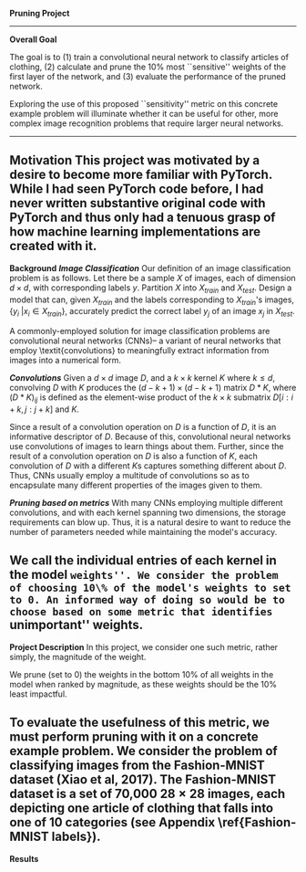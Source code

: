 **Pruning Project**
***

**Overall Goal**

The goal is to (1) train a convolutional neural network to classify articles of clothing, (2) calculate and prune the 10\% most ``sensitive'' weights of the first layer of the network, and (3) evaluate the performance of the pruned network.

Exploring the use of this proposed ``sensitivity'' metric on this concrete example problem will illuminate whether it can be useful for other, more complex image recognition problems that require larger neural networks.

***
**Motivation**
This project was motivated by a desire to become more familiar with PyTorch. While I had seen PyTorch code before, I had never written substantive original code with PyTorch and thus only had a tenuous grasp of how machine learning implementations are created with it.
---
**Background**
***Image Classification***
Our definition of an image classification problem is as follows. Let there be a sample $X$ of images, each of dimension $d \times d$, with corresponding labels $y$. Partition $X$ into $X_{train}$ and $X_{test}$. Design a model that can, given $X_{train}$ and the labels corresponding to $X_{train}$'s images, $\{y_i \; | x_i \in X_{train}\}$, accurately predict the correct label $y_j$ of an image $x_j$ in $X_{test}$. 

A commonly-employed solution for image classification problems are convolutional neural networks (CNNs)– a variant of neural networks that employ \textit{convolutions} to meaningfully extract information from images into a numerical form.

***Convolutions***
Given a $d \times d$ image $D$, and a $k \times k$ kernel $K$ where $k \leq d$, convolving $D$ with $K$ produces the $(d - k + 1) \times (d - k + 1)$ matrix $D * K$, where $(D*K)_{ij}$ is defined as the element-wise product of the $k \times k$ submatrix $D[i:i+k, j:j+k]$ and $K$.

Since a result of a convolution operation on $D$ is a function of $D$, it is an informative descriptor of $D$. Because of this, convolutional neural networks use convolutions of images to learn things about them. Further, since the result of a convolution operation on $D$ is also a function of $K$, each convolution of $D$ with a different $K$s captures something different about $D$. Thus, CNNs usually employ a multitude of convolutions so as to encapsulate many different properties of the images given to them.

***Pruning based on metrics***
With many CNNs employing multiple different convolutions, and with each kernel spanning two dimensions, the storage requirements can blow up. Thus, it is a natural desire to want to reduce the number of parameters needed while maintaining the model's accuracy.


We call the individual entries of each kernel in the model ``weights''. We consider the problem of choosing 10\% of the model's weights to set to 0. An informed way of doing so would be to choose based on some metric that identifies ``unimportant'' weights.
---
**Project Description**
In this project, we consider one such metric, rather simply, the magnitude of the weight.

We prune (set to 0) the weights in the bottom 10\% of all weights in the model when ranked by magnitude, as these weights should be the 10\% least impactful.

To evaluate the usefulness of this metric, we must perform pruning with it on a concrete example problem. We consider the problem of classifying images from the Fashion-MNIST dataset (Xiao et al, 2017). The Fashion-MNIST dataset is a set of 70,000 $28 \times 28$ images, each depicting one article of clothing that falls into one of 10 categories (see Appendix \ref{Fashion-MNIST labels}).
---
**Results**

